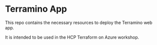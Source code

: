 # Terramino App

This repo contains the necessary resources to deploy the Terramino web app.

It is intended to be used in the HCP Terraform on Azure workshop.

